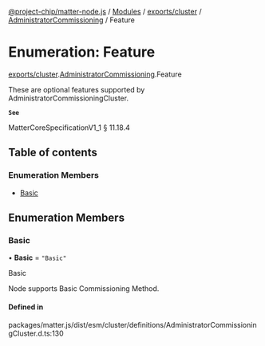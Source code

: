 [@project-chip/matter-node.js](../README.md) / [Modules](../modules.md) / [exports/cluster](../modules/exports_cluster.md) / [AdministratorCommissioning](../modules/exports_cluster.AdministratorCommissioning.md) / Feature

# Enumeration: Feature

[exports/cluster](../modules/exports_cluster.md).[AdministratorCommissioning](../modules/exports_cluster.AdministratorCommissioning.md).Feature

These are optional features supported by AdministratorCommissioningCluster.

**`See`**

MatterCoreSpecificationV1_1 § 11.18.4

## Table of contents

### Enumeration Members

- [Basic](exports_cluster.AdministratorCommissioning.Feature.md#basic)

## Enumeration Members

### Basic

• **Basic** = ``"Basic"``

Basic

Node supports Basic Commissioning Method.

#### Defined in

packages/matter.js/dist/esm/cluster/definitions/AdministratorCommissioningCluster.d.ts:130

